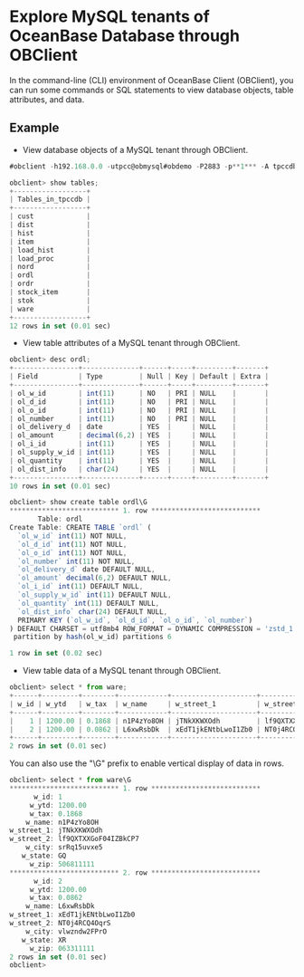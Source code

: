 Explore MySQL tenants of OceanBase Database through OBClient 
=================================================================================



In the command-line (CLI) environment of OceanBase Client (OBClient), you can run some commands or SQL statements to view database objects, table attributes, and data. 

Example 
----------------

* View database objects of a MySQL tenant through OBClient.

  




```javascript
#obclient -h192.168.0.0 -utpcc@obmysql#obdemo -P2883 -p**1*** -A tpccdb

obclient> show tables;
+------------------+
| Tables_in_tpccdb |
+------------------+
| cust             |
| dist             |
| hist             |
| item             |
| load_hist        |
| load_proc        |
| nord             |
| ordl             |
| ordr             |
| stock_item       |
| stok             |
| ware             |
+------------------+
12 rows in set (0.01 sec)
```



* View table attributes of a MySQL tenant through OBClient.

  




```javascript
obclient> desc ordl;
+----------------+--------------+------+-----+---------+-------+
| Field          | Type         | Null | Key | Default | Extra |
+----------------+--------------+------+-----+---------+-------+
| ol_w_id        | int(11)      | NO   | PRI | NULL    |       |
| ol_d_id        | int(11)      | NO   | PRI | NULL    |       |
| ol_o_id        | int(11)      | NO   | PRI | NULL    |       |
| ol_number      | int(11)      | NO   | PRI | NULL    |       |
| ol_delivery_d  | date         | YES  |     | NULL    |       |
| ol_amount      | decimal(6,2) | YES  |     | NULL    |       |
| ol_i_id        | int(11)      | YES  |     | NULL    |       |
| ol_supply_w_id | int(11)      | YES  |     | NULL    |       |
| ol_quantity    | int(11)      | YES  |     | NULL    |       |
| ol_dist_info   | char(24)     | YES  |     | NULL    |       |
+----------------+--------------+------+-----+---------+-------+
10 rows in set (0.01 sec)

obclient> show create table ordl\G
*************************** 1. row ***************************
       Table: ordl
Create Table: CREATE TABLE `ordl` (
  `ol_w_id` int(11) NOT NULL,
  `ol_d_id` int(11) NOT NULL,
  `ol_o_id` int(11) NOT NULL,
  `ol_number` int(11) NOT NULL,
  `ol_delivery_d` date DEFAULT NULL,
  `ol_amount` decimal(6,2) DEFAULT NULL,
  `ol_i_id` int(11) DEFAULT NULL,
  `ol_supply_w_id` int(11) DEFAULT NULL,
  `ol_quantity` int(11) DEFAULT NULL,
  `ol_dist_info` char(24) DEFAULT NULL,
  PRIMARY KEY (`ol_w_id`, `ol_d_id`, `ol_o_id`, `ol_number`)
) DEFAULT CHARSET = utf8mb4 ROW_FORMAT = DYNAMIC COMPRESSION = 'zstd_1.0' REPLICA_NUM = 1 BLOCK_SIZE = 16384 USE_BLOOM_FILTER = FALSE TABLET_SIZE = 134217728 PCTFREE = 10 TABLEGROUP = 'tpcc_group'
 partition by hash(ol_w_id) partitions 6

1 row in set (0.02 sec)
```



* View table data of a MySQL tenant through OBClient.

  




```javascript
obclient> select * from ware;
+------+---------+--------+------------+---------------------+----------------------+--------------+---------+-----------+
| w_id | w_ytd   | w_tax  | w_name     | w_street_1          | w_street_2           | w_city       | w_state | w_zip     |
+------+---------+--------+------------+---------------------+----------------------+--------------+---------+-----------+
|    1 | 1200.00 | 0.1868 | n1P4zYo8OH | jTNkXKWXOdh         | lf9QXTXXGoF04IZBkCP7 | srRq15uvxe5  | GQ      | 506811111 |
|    2 | 1200.00 | 0.0862 | L6xwRsbDk  | xEdT1jkENtbLwoI1Zb0 | NT0j4RCQ4OqrS        | vlwzndw2FPrO | XR      | 063311111 |
+------+---------+--------+------------+---------------------+----------------------+--------------+---------+-----------+
2 rows in set (0.01 sec)
```



You can also use the "\\G" prefix to enable vertical display of data in rows.

```javascript
obclient> select * from ware\G
*************************** 1. row ***************************
      w_id: 1
     w_ytd: 1200.00
     w_tax: 0.1868
    w_name: n1P4zYo8OH
w_street_1: jTNkXKWXOdh
w_street_2: lf9QXTXXGoF04IZBkCP7
    w_city: srRq15uvxe5
   w_state: GQ
     w_zip: 506811111
*************************** 2. row ***************************
      w_id: 2
     w_ytd: 1200.00
     w_tax: 0.0862
    w_name: L6xwRsbDk
w_street_1: xEdT1jkENtbLwoI1Zb0
w_street_2: NT0j4RCQ4OqrS
    w_city: vlwzndw2FPrO
   w_state: XR
     w_zip: 063311111
2 rows in set (0.01 sec)
obclient>
```


